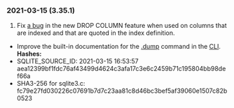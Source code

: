 ### 2021\-03\-15 (3\.35\.1\)

1. Fix [a bug](https://www.sqlite.org/src/info/1c24a659e6d7f3a1) in the new DROP COLUMN
 feature when used on columns that are indexed and that are quoted in the index
 definition.
- Improve the built\-in documentation for the [.dump](cli.html#dump) command in the [CLI](cli.html).
**Hashes:**
- SQLITE\_SOURCE\_ID: 2021\-03\-15 16:53:57 aea12399bf1fdc76af43499d4624c3afa17c3e6c2459b71c195804bb98def66a
- SHA3\-256 for sqlite3\.c: fc79e27fd030226c07691b7d7c23aa81c8d46bc3bef5af39060e1507c82b0523





